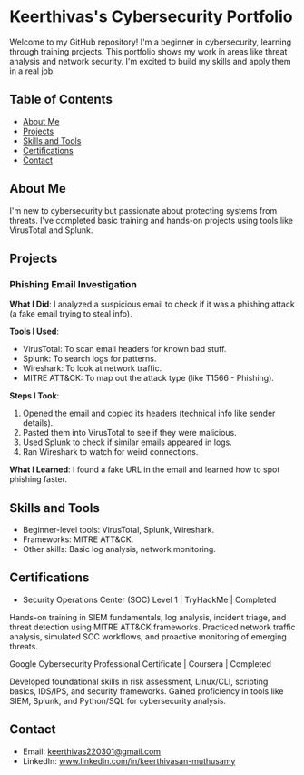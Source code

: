 # Keerthivas's Cybersecurity Portfolio

Welcome to my GitHub repository! I'm a beginner in cybersecurity, learning through training projects. This portfolio shows my work in areas like threat analysis and network security. I'm excited to build my skills and apply them in a real job.

## Table of Contents
- [About Me](#about-me)
- [Projects](#projects)
- [Skills and Tools](#skills-and-tools)
- [Certifications](#certifications)
- [Contact](#contact)

## About Me
I'm new to cybersecurity but passionate about protecting systems from threats. I've completed basic training and hands-on projects using tools like VirusTotal and Splunk.

## Projects

### Phishing Email Investigation
**What I Did**: I analyzed a suspicious email to check if it was a phishing attack (a fake email trying to steal info).

**Tools I Used**:
- VirusTotal: To scan email headers for known bad stuff.
- Splunk: To search logs for patterns.
- Wireshark: To look at network traffic.
- MITRE ATT&CK: To map out the attack type (like T1566 - Phishing).

**Steps I Took**:
1. Opened the email and copied its headers (technical info like sender details).
2. Pasted them into VirusTotal to see if they were malicious.
3. Used Splunk to check if similar emails appeared in logs.
4. Ran Wireshark to watch for weird connections.

**What I Learned**: I found a fake URL in the email and learned how to spot phishing faster.

## Skills and Tools
- Beginner-level tools: VirusTotal, Splunk, Wireshark.
- Frameworks: MITRE ATT&CK.
- Other skills: Basic log analysis, network monitoring.

## Certifications
- Security Operations Center (SOC) Level 1 | TryHackMe | Completed

Hands-on training in SIEM fundamentals, log analysis, incident triage, and threat detection using MITRE ATT&CK frameworks. Practiced network traffic analysis, simulated SOC workflows, and proactive monitoring of emerging threats.

Google Cybersecurity Professional Certificate | Coursera | Completed 

Developed foundational skills in risk assessment, Linux/CLI, scripting basics, IDS/IPS, and security frameworks. Gained proficiency in tools like SIEM, Splunk, and Python/SQL for cybersecurity analysis.

## Contact
- Email: keerthivas220301@gmail.com
- LinkedIn: www.linkedin.com/in/keerthivasan-muthusamy
